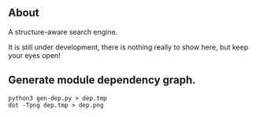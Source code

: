 ## About
A structure-aware search engine.

It is still under development, there is nothing really to show here, but keep your eyes open!

## Generate module dependency graph.
```
python3 gen-dep.py > dep.tmp
dot -Tpng dep.tmp > dep.png
```
